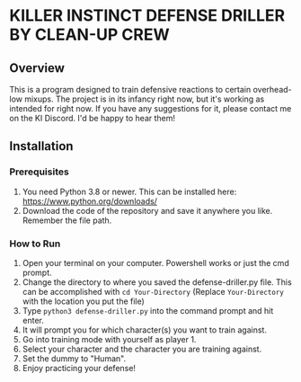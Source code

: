 # KILLER INSTINCT DEFENSE DRILLER BY CLEAN-UP CREW

## Overview
This is a program designed to train defensive reactions to certain overhead-low mixups.
The project is in its infancy right now, but it's working as intended for right now.
If you have any suggestions for it, please contact me on the KI Discord. I'd be happy to hear them!

## Installation
### Prerequisites
1. You need Python 3.8 or newer. This can be installed here: https://www.python.org/downloads/
2. Download the code of the repository and save it anywhere you like. Remember the file path.

### How to Run
1. Open your terminal on your computer. Powershell works or just the cmd prompt.
2. Change the directory to where you saved the defense-driller.py file. This can be accomplished with `cd Your-Directory`
   (Replace `Your-Directory` with the location you put the file)
3. Type `python3 defense-driller.py` into the command prompt and hit enter.
4. It will prompt you for which character(s) you want to train against.
5. Go into training mode with yourself as player 1.
6. Select your character and the character you are training against.
7. Set the dummy to "Human".
8. Enjoy practicing your defense!
